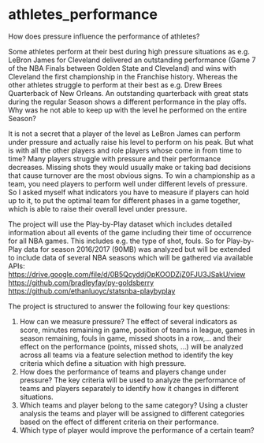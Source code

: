# athletes_performance
How does pressure influence the performance of athletes?

Some athletes perform at their best during high pressure situations as e.g. LeBron James for Cleveland delivered an outstanding performance (Game 7 of the NBA Finals between Golden State and Cleveland) and wins with Cleveland the first championship in the Franchise history. Whereas the other athletes struggle to perform at their best as e.g. Drew Brees Quarterback of New Orleans. An outstanding quarterback with great stats during the regular Season shows a different performance in the play offs.  Why was he not able to keep up with the level he performed on the entire Season?

It is not a secret that a player of the level as LeBron James can perform under pressure and actually raise his level to perform on his peak. But what is with all the other players and role players whose come in from time to time? Many players struggle with pressure and their performance decreases. Missing shots they would usually make or taking bad decisions that cause turnover are the most obvious signs. 
To win a championship as a team, you need players to perform well under different levels of pressure. So I asked myself what indicators you have to measure if players can hold up to it, to put the optimal team for different phases in a game together, which is able to raise their overall level under pressure.

The project will use the Play-by-Play dataset which includes detailed information about all events of the game including their time of occurrence for all NBA games. This includes e.g. the type of shot, fouls. So for Play-by-Play data for season 2016/2017 (90MB) was analyzed but will be extended to include data of several NBA seasons which will be gathered via available APIs:
https://drive.google.com/file/d/0B5QcyddjOpKOODZjZ0FJU3JSakU/view
https://github.com/bradleyfay/py-goldsberry
https://github.com/ethanluoyc/statsnba-playbyplay

The project is structured to answer the following four key questions:
1)	How can we measure pressure?
The effect of several indicators as score, minutes remaining in game, position of teams in league, games in season remaining, fouls in game, missed shoots in a row,… and their effect on the performance (points, missed shots, …) will be analyzed across all teams via a feature selection method to identify the key criteria which define a situation with high pressure.
2)	How does the performance of teams and players change under pressure?
The key criteria will be used to analyze the performance of teams and players separately to identify how it changes in different situations.
3)	Which teams and player belong to the same category?
Using a cluster analysis the teams and player will be assigned to different categories based on the effect of different criteria on their performance. 
4)	Which type of player would improve the performance of a certain team?
